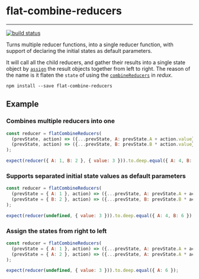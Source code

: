 # flat-combine-reducers
---

[![build status](https://travis-ci.org/SanCoder-Q/flat-combine-reducers.svg?branch=master)](https://travis-ci.org/SanCoder-Q/flat-combine-reducers)

Turns multiple reducer functions, into a single reducer function, with support of declaring the initial states as default parameters.

It will call all the child reducers, and gather their results into a single state object by [`assign`](https://developer.mozilla.org/en/docs/Web/JavaScript/Reference/Global_Objects/Object/assign) the result objects together from left to right.
The reason of the name is it flaten the `state` of using the [`combineReducers`](https://github.com/reactjs/redux/blob/master/docs/api/combineReducers.md) in *redux*.

```
npm install --save flat-combine-reducers
```

## Example

### Combines multiple reducers into one
```js
const reducer = flatCombineReducers(
  (prevState, action) => ({...prevState, A: prevState.A + action.value}),
  (prevState, action) => ({...prevState, B: prevState.B * action.value}),
);

expect(reducer({ A: 1, B: 2 }, { value: 3 })).to.deep.equal({ A: 4, B: 6 });
```

### Supports separated initial state values as default parameters
```js
const reducer = flatCombineReducers(
  (prevState = { A: 1 }, action) => ({...prevState, A: prevState.A + action.value}),
  (prevState = { B: 2 }, action) => ({...prevState, B: prevState.B * action.value}),
);

expect(reducer(undefined, { value: 3 })).to.deep.equal({ A: 4, B: 6 });
```

### Assign the states from right to left
```js
const reducer = flatCombineReducers(
  (prevState = { A: 1 }, action) => ({...prevState, A: prevState.A + action.value}),
  (prevState = { A: 2 }, action) => ({...prevState, A: prevState.A * action.value}),
);

expect(reducer(undefined, { value: 3 })).to.deep.equal({ A: 6 });
```
